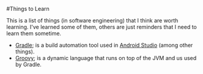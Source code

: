 #Things to Learn

This is a list of things (in software engineering) that I think are worth learning. I've learned some of them, others are just reminders that I need to learn them sometime.

- [Gradle](http://www.gradle.com); is a build automation tool used in [Android Studio](https://developer.android.com/sdk/installing/studio.html) (among other things).
- [Groovy](http://groovy.codehaus.org/); is a dynamic language that runs on top of the JVM and us used by Gradle.